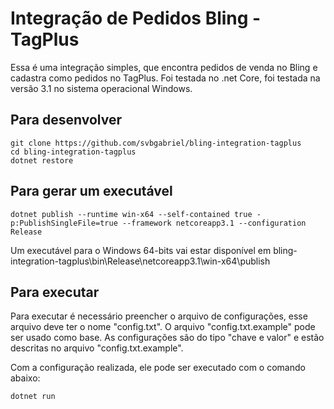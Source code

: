 # Integração de Pedidos Bling - TagPlus

Essa é uma integração simples, que encontra pedidos de venda no Bling e cadastra como pedidos no TagPlus.
Foi testada no .net Core, foi testada na versão 3.1 no sistema operacional Windows.

## Para desenvolver

```
git clone https://github.com/svbgabriel/bling-integration-tagplus
cd bling-integration-tagplus
dotnet restore
```

## Para gerar um executável

```
dotnet publish --runtime win-x64 --self-contained true -p:PublishSingleFile=true --framework netcoreapp3.1 --configuration Release
```

Um executável para o Windows 64-bits vai estar disponível em bling-integration-tagplus\bin\Release\netcoreapp3.1\win-x64\publish

## Para executar

Para executar é necessário preencher o arquivo de configurações, esse arquivo deve ter o nome "config.txt". O arquivo "config.txt.example" pode ser usado como base.
As configurações são do tipo "chave e valor" e estão descritas no arquivo "config.txt.example".

Com a configuração realizada, ele pode ser executado com o comando abaixo:

```
dotnet run
```
